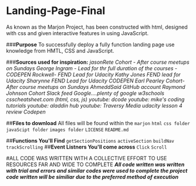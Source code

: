 # Landing-Page-Final
As known as the Marjon Project, has been constructed with html, designed with css and given interactive features in using JavaScript.

###**Purpose** 
To successfully deploy a fully function landing page use knowledge from HMTL, CSS and JavaScript. 



###**Sources used for inspiration:**
_jasonRete Cohort - After course meetups on Sundays_
_George Ingram - Lead for thr full duration of the courses - CODEPEN_
_Rockwell- FEND Lead for Udacity_
_Kathy Jones FEND lead for Udacity_
_Sharynne FEND Lead for Udacity CODEPEN_
_Earl Pearley Cohort- After course meetups on Sundays_
_AhmeddSaid GitHub account_
_Raymond Johnson Cohort_ 
_Slack feed_
_Google....plenty of google_
_w3schools_
_csscheatsheet.com (html, css, js)_
_youtube: dcode_
_youtube: mike's coding tutorials_
_youtube: aladdin hub_
_youtube: Traversy Media_
_udacity lesson 4 review_
_Codepen_



##**Files to download**
All files will be found within the `marjon`
`html`
`css folder`
`javaScipt folder`
`images folder`
`LICENSE`
`README.md`

##**Functions You'll Find**
`getSectionPositions`
`activeSection`
`buildNav`
`trackScrolling`
##**Event Listners You'll come across**
`Click`
`Scroll`

#ALL CODE WAS WRITTEN WITH A COLLECTIVE EFFORT TO USE RESOURCES FAR AND WIDE TO COMPLETE
**_All code written was written with trial and errors and similar codes were used to complete the project_**
**_code written will be similiar due to the preferred method of execution_**



